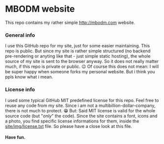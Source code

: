 # MBODM website

This repo contains my rather simple http://mbodm.com website.

### General info
I use this GitHub repo for my site, just for some easier maintaining. This repo is public. But since my site is rather simple structured (no backend pre-rendering or anyting like that - just simple static hosting), the whole source of my site is sent to the browser anyway. So it does not really matter much, if this repo is private or public. 😉 Of course this does not mean: I will be super happy when someone forks my personal website. But i think you ppls know what i mean.

### License info
I used some typical GitHub MIT predefined license for this repo. Feel free to reuse any code from my site. Since i am not a multibillion-dollar-company, there is not much to protect. 😁 But: Said MIT license is valid for the whole source code (but "_only_" the code). Since the site contains a font, icons and a photo, you find specific license informations for them, inside the [site/img/license.txt](site/img/license.txt) file. So please have a close look at this file.

#### Have fun.

